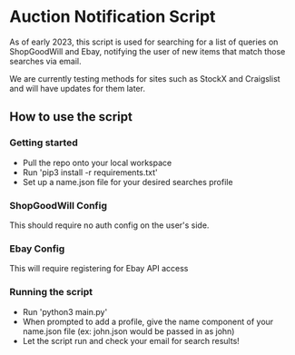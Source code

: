 # Auction Notification Script

As of early 2023, this script is used for searching for a list of queries on ShopGoodWill and Ebay, notifying the user of new items that match those searches via email.

We are currently testing methods for sites such as StockX and Craigslist and will have updates for them later.

## How to use the script
### Getting started
- Pull the repo onto your local workspace
- Run 'pip3 install -r requirements.txt'
- Set up a name.json file for your desired searches profile

### ShopGoodWill Config
This should require no auth config on the user's side.

### Ebay Config
This will require registering for Ebay API access

### Running the script
- Run 'python3 main.py'
- When prompted to add a profile, give the name component of your name.json file (ex: john.json would be passed in as john)
- Let the script run and check your email for search results!
